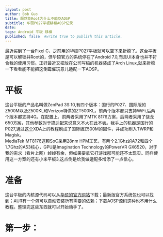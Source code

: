```yaml
---
layout: post
author: Bob Guo
title: 既然能Root为什么不能吃AOSP
subtitle: 华硕P027平板移植AOSP记录
date: 
tags: Android 平板 移植
published: false  #write true to publish this article.
---
```

最近买到了一台Pixel C，之前用的华硕P027平板就可以空下来折腾了。这台平板是可以解锁并Root的，但华硕官方的系统停在了Android 7.0,而且UI本身也并不符合我的使用习惯。正好最近又把放在公司写稿的机器装成了Arch Linux,就来折腾一下看看能不能把这倒霉催玩意儿适配一下AOSP。
# 平板
这台平板的产品名叫做ZenPad 3S 10,有四个版本：国行的P027、国际版的Z500M以及Z500KL和Verizon特供的ZT500KL。前两个版本都只支持WiFi,后两个版本都支持4G。在配置上，前两者采用了MTK 8176方案，后两者采用了骁龙650方案，其他参数对于搞适配来说意义不大在此不表。我手上的机器是国行的P027,通过[这个](https://forum.xda-developers.com/t/root-magisk-for-asus-zenpad-10-3s-p027.3681783/)XDA上的教程刷成了国际版Z500M的固件，并成功刷入TWRP和Magisk。  
MediaTek MT8176这颗SoC采用28nm HPM工艺，有两个2.1Ghz的A72和四个1.7Ghz的A53核心，GPU是Imagination Technology的PowerVR GX6520，对于我的需求（看片上网）绰绰有余，但如果要拿它打游戏那可能还不太现实。同样使用这一方案的还有小米平板3,这点倒是给我做适配多增添了一点信心。  
# 准备
这台平板的内核源代码可以从[华硕的官方网站](http://dlcdnet.asus.com/pub/ASUS/EeePAD/Zenpad/Z500M/Z500M_V13_6_10_15_kernel.zip)下载；最新版官方系统包也可以找到；AUR有一个包可以自动安装所有需要的依赖；下载AOSP源码这种也不用什么教程。整理完这些东西就可以开始动手了。  
# 第一步：